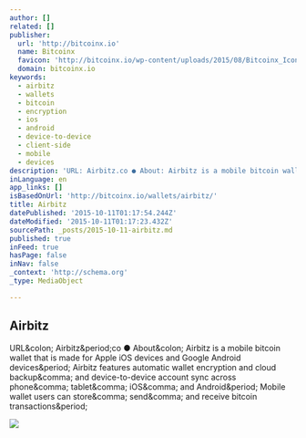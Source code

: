 ```yaml
---
author: []
related: []
publisher:
  url: 'http://bitcoinx.io'
  name: Bitcoinx
  favicon: 'http://bitcoinx.io/wp-content/uploads/2015/08/Bitcoinx_Icon_GooglePlus.png'
  domain: bitcoinx.io
keywords:
  - airbitz
  - wallets
  - bitcoin
  - encryption
  - ios
  - android
  - device-to-device
  - client-side
  - mobile
  - devices
description: 'URL: Airbitz.co ● About: Airbitz is a mobile bitcoin wallet that is made for Apple iOS devices and Google Android devices. Airbitz features automatic wallet encryption and cloud backup, and device-to-device account sync across phone, tablet, iOS, and Android. Mobile wallet users can store, send, and receive bitcoin transactions.'
inLanguage: en
app_links: []
isBasedOnUrl: 'http://bitcoinx.io/wallets/airbitz/'
title: Airbitz
datePublished: '2015-10-11T01:17:54.244Z'
dateModified: '2015-10-11T01:17:23.432Z'
sourcePath: _posts/2015-10-11-airbitz.md
published: true
inFeed: true
hasPage: false
inNav: false
_context: 'http://schema.org'
_type: MediaObject

---
```

<article style=""><h1>Airbitz</h1><p>URL&amp;colon; Airbitz&amp;period;co ● About&amp;colon; Airbitz is a mobile bitcoin wallet that is made for Apple iOS devices and Google Android devices&amp;period; Airbitz features automatic wallet encryption and cloud backup&amp;comma; and device-to-device account sync across phone&amp;comma; tablet&amp;comma; iOS&amp;comma; and Android&amp;period; Mobile wallet users can store&amp;comma; send&amp;comma; and receive bitcoin transactions&amp;period;</p><img src="http://bitcoinx.io/wp-content/uploads/2014/11/airbitz.jpg" /></article>